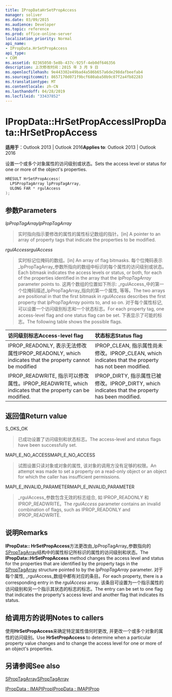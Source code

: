 ```yaml
---
title: IPropDataHrSetPropAccess
manager: soliver
ms.date: 03/09/2015
ms.audience: Developer
ms.topic: reference
ms.prod: office-online-server
localization_priority: Normal
api_name:
- IPropData.HrSetPropAccess
api_type:
- COM
ms.assetid: 02365050-5e8b-437c-925f-4eb0df646356
description: 上次修改时间：2015 年 3 月 9 日
ms.openlocfilehash: 9e443302e49bad4a586b657a6de298dafbeefab4
ms.sourcegitcommit: 8657170d071f9bcf680aba50b9c07f2a4fb82283
ms.translationtype: MT
ms.contentlocale: zh-CN
ms.lasthandoff: 04/28/2019
ms.locfileid: "33437852"
---
```

# <a name="ipropdatahrsetpropaccess"></a><span data-ttu-id="2bda3-103">IPropData::HrSetPropAccess</span><span class="sxs-lookup"><span data-stu-id="2bda3-103">IPropData::HrSetPropAccess</span></span>

  
  
<span data-ttu-id="2bda3-104">**适用于**：Outlook 2013 | Outlook 2016</span><span class="sxs-lookup"><span data-stu-id="2bda3-104">**Applies to**: Outlook 2013 | Outlook 2016</span></span> 
  
<span data-ttu-id="2bda3-105">设置一个或多个对象属性的访问级别或状态。</span><span class="sxs-lookup"><span data-stu-id="2bda3-105">Sets the access level or status for one or more of the object's properties.</span></span>
  
```cpp
HRESULT HrSetPropAccess(
  LPSPropTagArray lpPropTagArray,
  ULONG FAR * rgulAccess
);
```

## <a name="parameters"></a><span data-ttu-id="2bda3-106">参数</span><span class="sxs-lookup"><span data-stu-id="2bda3-106">Parameters</span></span>

 <span data-ttu-id="2bda3-107">_lpPropTagArray_</span><span class="sxs-lookup"><span data-stu-id="2bda3-107">_lpPropTagArray_</span></span>
  
> <span data-ttu-id="2bda3-108">实时指向指示要修改的属性的属性标记数组的指针。</span><span class="sxs-lookup"><span data-stu-id="2bda3-108">[in] A pointer to an array of property tags that indicate the properties to be modified.</span></span> 
    
 <span data-ttu-id="2bda3-109">_rgulAccess_</span><span class="sxs-lookup"><span data-stu-id="2bda3-109">_rgulAccess_</span></span>
  
> <span data-ttu-id="2bda3-110">实时标记位掩码的数组。</span><span class="sxs-lookup"><span data-stu-id="2bda3-110">[in] An array of flag bitmasks.</span></span> <span data-ttu-id="2bda3-111">每个位掩码表示_lpPropTagArray_参数所指向的数组中标识的每个属性的访问级别或状态。</span><span class="sxs-lookup"><span data-stu-id="2bda3-111">Each bitmask indicates the access levels or status, or both, for each of the properties identified in the array that the  _lpPropTagArray_ parameter points to.</span></span> <span data-ttu-id="2bda3-112">这两个数组的位置如下所示: _rgulAccess_中的第一个位掩码描述_lpPropTagArray_指向的第一个属性, 等等。</span><span class="sxs-lookup"><span data-stu-id="2bda3-112">The two arrays are positional in that the first bitmask in  _rgulAccess_ describes the first property that  _lpPropTagArray_ points to, and so on.</span></span> <span data-ttu-id="2bda3-113">对于每个属性标记, 可以设置一个访问级别标志和一个状态标志。</span><span class="sxs-lookup"><span data-stu-id="2bda3-113">For each property tag, one access-level flag and one status flag can be set.</span></span> <span data-ttu-id="2bda3-114">下表显示了可能的标志。</span><span class="sxs-lookup"><span data-stu-id="2bda3-114">The following table shows the possible flags.</span></span> 
    
|<span data-ttu-id="2bda3-115">**访问级别标志**</span><span class="sxs-lookup"><span data-stu-id="2bda3-115">**Access-level flag**</span></span>|<span data-ttu-id="2bda3-116">**状态标志**</span><span class="sxs-lookup"><span data-stu-id="2bda3-116">**Status flag**</span></span>|
|:-----|:-----|
|<span data-ttu-id="2bda3-117">IPROP_READONLY, 表示无法修改属性</span><span class="sxs-lookup"><span data-stu-id="2bda3-117">IPROP_READONLY, which indicates that the property cannot be modified</span></span>  <br/> |<span data-ttu-id="2bda3-118">IPROP_CLEAN, 指示属性尚未修改。</span><span class="sxs-lookup"><span data-stu-id="2bda3-118">IPROP_CLEAN, which indicates that the property has not been modified.</span></span>  <br/> |
|<span data-ttu-id="2bda3-119">IPROP_READWRITE, 指示可以修改属性。</span><span class="sxs-lookup"><span data-stu-id="2bda3-119">IPROP_READWRITE, which indicates that the property can be modified.</span></span>  <br/> |<span data-ttu-id="2bda3-120">IPROP_DIRTY, 指示属性已被修改。</span><span class="sxs-lookup"><span data-stu-id="2bda3-120">IPROP_DIRTY, which indicates that the property has been modified.</span></span>  <br/> |
   
## <a name="return-value"></a><span data-ttu-id="2bda3-121">返回值</span><span class="sxs-lookup"><span data-stu-id="2bda3-121">Return value</span></span>

<span data-ttu-id="2bda3-122">S_OK</span><span class="sxs-lookup"><span data-stu-id="2bda3-122">S_OK</span></span> 
  
> <span data-ttu-id="2bda3-123">已成功设置了访问级别和状态标志。</span><span class="sxs-lookup"><span data-stu-id="2bda3-123">The access-level and status flags have been successfully set.</span></span>
    
<span data-ttu-id="2bda3-124">MAPI_E_NO_ACCESS</span><span class="sxs-lookup"><span data-stu-id="2bda3-124">MAPI_E_NO_ACCESS</span></span> 
  
> <span data-ttu-id="2bda3-125">试图设置只读对象或对象的属性, 该对象的调用方没有足够的权限。</span><span class="sxs-lookup"><span data-stu-id="2bda3-125">An attempt was made to set a property on a read-only object or an object for which the caller has insufficient permissions.</span></span>
    
<span data-ttu-id="2bda3-126">MAPI_E_INVALID_PARAMETER</span><span class="sxs-lookup"><span data-stu-id="2bda3-126">MAPI_E_INVALID_PARAMETER</span></span> 
  
> <span data-ttu-id="2bda3-127">_rgulAccess_参数包含无效的标志组合, 如 IPROP_READONLY 和 IPROP_READWRITE。</span><span class="sxs-lookup"><span data-stu-id="2bda3-127">The  _rgulAccess_ parameter contains an invalid combination of flags, such as IPROP_READONLY and IPROP_READWRITE.</span></span> 
    
## <a name="remarks"></a><span data-ttu-id="2bda3-128">说明</span><span class="sxs-lookup"><span data-stu-id="2bda3-128">Remarks</span></span>

<span data-ttu-id="2bda3-129">**IPropData:: HrSetPropAccess**方法更改由_lpPropTagArray_参数指向的[SPropTagArray](sproptagarray.md)结构中的属性标记所标识的属性的访问级别和状态。</span><span class="sxs-lookup"><span data-stu-id="2bda3-129">The **IPropData::HrSetPropAccess** method changes the access level and status for the properties that are identified by the property tags in the [SPropTagArray](sproptagarray.md) structure pointed to by the  _lpPropTagArray_ parameter.</span></span> <span data-ttu-id="2bda3-130">对于每个属性, _rgulAccess_数组中都有对应的条目。</span><span class="sxs-lookup"><span data-stu-id="2bda3-130">For each property, there is a corresponding entry in the  _rgulAccess_ array.</span></span> <span data-ttu-id="2bda3-131">该条目可设置为一个指示属性的访问级别和另一个指示其状态的标志的标志。</span><span class="sxs-lookup"><span data-stu-id="2bda3-131">The entry can be set to one flag that indicates the property's access level and another flag that indicates its status.</span></span> 
  
## <a name="notes-to-callers"></a><span data-ttu-id="2bda3-132">给调用方的说明</span><span class="sxs-lookup"><span data-stu-id="2bda3-132">Notes to callers</span></span>

<span data-ttu-id="2bda3-133">使用**HrSetPropAccess**来确定特定属性值何时更改, 并更改一个或多个对象的属性的访问级别。</span><span class="sxs-lookup"><span data-stu-id="2bda3-133">Use **HrSetPropAccess** to determine when a particular property value changes and to change the access level for one or more of an object's properties.</span></span> 
  
## <a name="see-also"></a><span data-ttu-id="2bda3-134">另请参阅</span><span class="sxs-lookup"><span data-stu-id="2bda3-134">See also</span></span>



[<span data-ttu-id="2bda3-135">SPropTagArray</span><span class="sxs-lookup"><span data-stu-id="2bda3-135">SPropTagArray</span></span>](sproptagarray.md)
  
[<span data-ttu-id="2bda3-136">IPropData : IMAPIProp</span><span class="sxs-lookup"><span data-stu-id="2bda3-136">IPropData : IMAPIProp</span></span>](ipropdataimapiprop.md)


